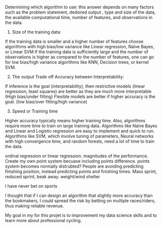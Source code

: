
Determining which algorithm to use: this answer depends on many factors such as the problem statement, dedsired output , type and size of the data, the available computational time, number of features, and observations in the data.



1. Size of the training data:

If the training data is smaller and a higher number of features choose algorithms with high bias/low variance like Linear regression, Naïve Bayes, or Linear SVM
If the training data is sufficiently large and the number of observations is higher as compared to the number of features, one can go for low bias/high variance algorithms like KNN, Decision trees, or kernel SVM.


2. The output Trade off Accuracy between Interpretability: 

If inference is the goal (interpretability), then restrictive models (linear regression, least squares) are better as they are much more interpretable (High bias/under fitting) 
Flexible models are better if higher accuracy is the goal. (low bias/over fitting/high variance)

3. Speed or Training time

Higher accuracy typically means higher training time. Also, algorithms require more time to train on large training data. Algorithms like Naïve Bayes and Linear and Logistic regression are easy to implement and quick to run. Algorithms like SVM, which involve tuning of parameters, Neural networks with high convergence time, and random forests, need a lot of time to train the data.


 
ordinal regression or linear regression. 
magnitudes of the performance. Create my own point system becuase including points difference. points system becomes normally distrubted? 
People are avoiding predicting finishing position, instead predicting points and finishing times. Mass sprint, reduced sprint, beak away. weight/wind shelter 


I have never bet on sports 

I thought that if I can design an algorithm that slightly more accuracy than the bookmakers, I could spread the risk by betting on multiple races/riders, thus making reliable revenue.

My goal in my for this projet is to improvement my data science skills and to learn more about professional cycling.
